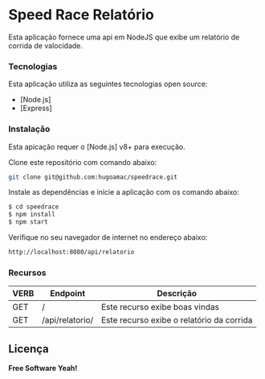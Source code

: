 # Speed Race Relatório

Esta aplicação fornece uma api em NodeJS que exibe um relatório de corrida de valocidade.

### Tecnologias

Esta aplicação utiliza as seguintes tecnologias open source:

* [Node.js]
* [Express]

### Instalação

Esta apicação requer o [Node.js] v8+ para execução.


Clone este repositório com comando abaixo:

```sh
git clone git@github.com:hugoamac/speedrace.git
```

Instale as dependências e inicie a aplicação com os comando abaixo:

```sh
$ cd speedrace
$ npm install
$ npm start
```

Verifique no seu navegador de internet no endereço abaixo:

```sh
http://localhost:8080/api/relatorio
```

### Recursos

| VERB | Endpoint | Descrição |
| ------ | ------ | ------ |
| GET | / | Este recurso exibe boas vindas |
| GET | /api/relatorio/ | Este recurso exibe o relatório da corrida |

Licença
----

**Free Software Yeah!**
